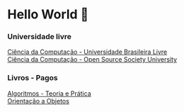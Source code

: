 # Hello World 🚀

### Universidade livre

[Ciência da Computação - Universidade Brasileira Livre](https://github.com/Universidade-Livre/ciencia-da-computacao)
</br>
[Ciência da Computação - Open Source Society University](https://github.com/ossu/computer-science)

### Livros - Pagos

[Algoritmos - Teoria e Prática](https://www.amazon.com.br/Algoritmos-Teoria-Pr%C3%A1tica-Thomas-Cormen/dp/8535236996/ref=asc_df_8535236996/?tag=googleshopp00-20&linkCode=df0&hvadid=379707181411&hvpos=&hvnetw=g&hvrand=13327342519089051958&hvpone=&hvptwo=&hvqmt=&hvdev=c&hvdvcmdl=&hvlocint=&hvlocphy=9074208&hvtargid=pla-1002925180312&psc=1)
</br>
[Orientação a Objetos](https://www.casadocodigo.com.br/products/livro-oo-conceitos)


<!--
**DevZoneando/DevZoneando** is a ✨ _special_ ✨ repository because its `README.md` (this file) appears on your GitHub profile.

Here are some ideas to get you started:

- 🔭 I’m currently working on ...
- 🌱 I’m currently learning ...
- 👯 I’m looking to collaborate on ...
- 🤔 I’m looking for help with ...
- 💬 Ask me about ...
- 📫 How to reach me: ...
- 😄 Pronouns: ...
- ⚡ Fun fact: ...
-->
